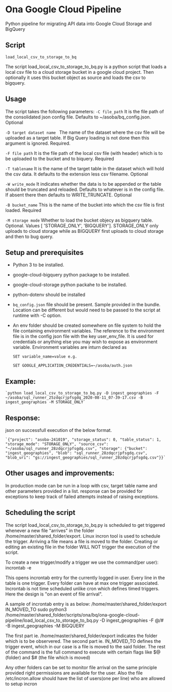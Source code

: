 # Ona Google Cloud Pipeline
Python pipeline for migrating API data into Google Cloud Storage and BigQuery


## Script

	load_local_csv_to_storage_to_bq

The script load_local_csv_to_storage_to_bq.py is a python script that loads a local csv file to a cloud storage bucket in a google cloud project. Then optionally it uses this bucket object as source and loads the csv to bigquery.

## Usage

The script takes the following parameters:
`-C file_path`
	 It is the file path of the consolidated json config file. Defaults to ~/asoba/bq_config.json.  Optional 
	 
`-D target dataset name `
	The name of the dataset where the csv file will be uploaded as a target table. If Big Query loading is not done then this argument is ignored. Required. 
	
`-F file path`
	It is the file path of the local csv file (with header) which is to be uploaded to the bucket and to biquery. Required
	
`-T tablename`
	It is the name of the target table in the dataset which will hold the csv data. It defaults to the extension less csv filename. Optional
	
`-W write_mode`
	It indicates whether the data is to be appended or the table should be truncated and reloaded. Defaults to whatever is in the config file. If absent there then defaults to WRITE_TRUNCATE. Optional
	
`-B bucket_name`
	This is the name of the bucket into which the csv file is first loaded. Required
	
`-M storage mode`
	Whether to load the bucket objecy as bigquery table. Optional. Values [ 'STORAGE_ONLY', 'BIGQUERY']. STORAGE_ONLY only uploads to cloud storage while as BIGQUERY first uploads to cloud storage and then to bug query.
	

## Setup and prerequisites

- Python 3 to be installed.
- google-cloud-bigquery python package to be installed.
- google-cloud-storage python packahe to be installed.
- python-dotenv should be installed
- `bq_config.json` file should be present. Sample provided in the bundle. Location can be different  but would need to be passed to the script at runtime with -C option.
- An env folder should be created somewhere on file system to hold the file containing environment variables. The reference to the environment file is in the config json file with the key user_env_file.
		It is used for credentials or anything else you may wish to expose as environment variable. Environment variables are inturn declared as 
		
	`SET variable_name=value e.g.`
	
	`SET GOOGLE_APPLICATION_CREDENTIALS=~/asoba/auth.json`
	

## Example:
	`python load_local_csv_to_storage_to_bq.py -D ingest_geographies -F ~/asoba/sql_runner_25zdqcrjpfsgdq_2020-08-11_07-39-17.csv -B ingest_geographies -M STORAGE_ONLY`

## Response:
json on successfull execution of the below format.

	`{"project": "asoba-241019", "storage_status": 0, "table_status": 1, "storage_mode": "STORAGE_ONLY", "source_csv": "~/asoba/sql_runner_28zdqcrjpfsgdq.csv", "storage": {"bucket": "ingest_geographies", "blob": "sql_runner_28zdqcrjpfsgdq.csv",  "blob_uri": "gs://ingest_geographies/sql_runner_28zdqcrjpfsgdq.csv"}}`

## Other usages and improvements:
In production mode can be run in a loop with csv, target table name and other parameters provided in a list.
response can be provided for exceptions to keep track of failed attempts instead of raising exceptions.

## Scheduling the script
The script load_local_csv_to_storage_to_bq.py is scheduled to get triggered whenever a new file "arrives" in the folder /home/master/shared_folder/export.
Linux incron tool is used to schedule the trigger. Arriving a file means a file is moved to the folder. Creating or editing an existing file in the folder WILL NOT trigger the execution of the script.

To create a new trigger/modify a trigger we use the command(per user):
incrontab -e

This opens incrontab entry for the currently logged in user.
Every line in the table is one trigger.
Every folder can have at max one trigger associated.
Incrontab is not time scheduled unlike cron which defines timed triggers. Here the design is "on an event of file arrival".

A sample of incrontab entry is as below:
/home/master/shared_folder/export IN_MOVED_TO sudo python3 /home/master/shared_folder/scripts/ona/bq/ona-google-cloud-pipeline/load_local_csv_to_storage_to_bq.py -D ingest_geographies -F $@/$# -B ingest_geographies -M BIGQUERY

The first part ie. /home/master/shared_folder/export indicates the folder which is to be observered.
The second part ie. IN_MOVED_TO defines the trigger event, which in our case is a file is moved to the said folder.
The rest of the command is the full command to execute with certain flags like $@ (folder) and $# (the file which is moved)

Any other folders can be set to monitor file arrival on the same principle provided right permissions are available for the user.
Also the file /etc/incron.allow should have the list of users(one per line) who are allowed to setup incron

